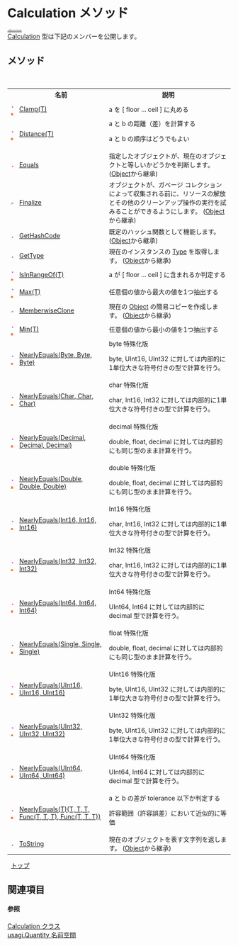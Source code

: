 # Calculation メソッド

<div style="font-size:30%"><a href="https://github.com/usagi/usagi.cs/blob/master/docs/Home.md">≪Back to Home</a></div><a href="T_usagi_Quantity_Calculation.md">Calculation</a> 型は下記のメンバーを公開します。


## メソッド
&nbsp;<table><tr><th></th><th>名前</th><th>説明</th></tr><tr><td>![Public メソッド](media/pubmethod.gif "Public メソッド")![静的メンバー](media/static.gif "静的メンバー")</td><td><a href="M_usagi_Quantity_Calculation_Clamp__1.md">Clamp(T)</a></td><td>
a を [ floor ... ceil ] に丸める</td></tr><tr><td>![Public メソッド](media/pubmethod.gif "Public メソッド")![静的メンバー](media/static.gif "静的メンバー")</td><td><a href="M_usagi_Quantity_Calculation_Distance__1.md">Distance(T)</a></td><td>
a と b の距離（差）を計算する 

a と b の順序はどうでもよい</td></tr><tr><td>![Public メソッド](media/pubmethod.gif "Public メソッド")</td><td><a href="http://msdn2.microsoft.com/ja-jp/library/bsc2ak47" target="_blank">Equals</a></td><td>
指定したオブジェクトが、現在のオブジェクトと等しいかどうかを判断します。
 (<a href="http://msdn2.microsoft.com/ja-jp/library/e5kfa45b" target="_blank">Object</a>から継承)</td></tr><tr><td>![Protected メソッド](media/protmethod.gif "Protected メソッド")</td><td><a href="http://msdn2.microsoft.com/ja-jp/library/4k87zsw7" target="_blank">Finalize</a></td><td>
オブジェクトが、ガベージ コレクションによって収集される前に、リソースの解放とその他のクリーンアップ操作の実行を試みることができるようにします。
 (<a href="http://msdn2.microsoft.com/ja-jp/library/e5kfa45b" target="_blank">Object</a>から継承)</td></tr><tr><td>![Public メソッド](media/pubmethod.gif "Public メソッド")</td><td><a href="http://msdn2.microsoft.com/ja-jp/library/zdee4b3y" target="_blank">GetHashCode</a></td><td>
既定のハッシュ関数として機能します。
 (<a href="http://msdn2.microsoft.com/ja-jp/library/e5kfa45b" target="_blank">Object</a>から継承)</td></tr><tr><td>![Public メソッド](media/pubmethod.gif "Public メソッド")</td><td><a href="http://msdn2.microsoft.com/ja-jp/library/dfwy45w9" target="_blank">GetType</a></td><td>
現在のインスタンスの <a href="http://msdn2.microsoft.com/ja-jp/library/42892f65" target="_blank">Type</a> を取得します。
 (<a href="http://msdn2.microsoft.com/ja-jp/library/e5kfa45b" target="_blank">Object</a>から継承)</td></tr><tr><td>![Public メソッド](media/pubmethod.gif "Public メソッド")![静的メンバー](media/static.gif "静的メンバー")</td><td><a href="M_usagi_Quantity_Calculation_IsInRangeOf__1.md">IsInRangeOf(T)</a></td><td>
a が [ floor ... ceil ] に含まれるか判定する</td></tr><tr><td>![Public メソッド](media/pubmethod.gif "Public メソッド")![静的メンバー](media/static.gif "静的メンバー")</td><td><a href="M_usagi_Quantity_Calculation_Max__1.md">Max(T)</a></td><td>
任意個の値から最大の値を1つ抽出する</td></tr><tr><td>![Protected メソッド](media/protmethod.gif "Protected メソッド")</td><td><a href="http://msdn2.microsoft.com/ja-jp/library/57ctke0a" target="_blank">MemberwiseClone</a></td><td>
現在の <a href="http://msdn2.microsoft.com/ja-jp/library/e5kfa45b" target="_blank">Object</a> の簡易コピーを作成します。
 (<a href="http://msdn2.microsoft.com/ja-jp/library/e5kfa45b" target="_blank">Object</a>から継承)</td></tr><tr><td>![Public メソッド](media/pubmethod.gif "Public メソッド")![静的メンバー](media/static.gif "静的メンバー")</td><td><a href="M_usagi_Quantity_Calculation_Min__1.md">Min(T)</a></td><td>
任意個の値から最小の値を1つ抽出する</td></tr><tr><td>![Public メソッド](media/pubmethod.gif "Public メソッド")![静的メンバー](media/static.gif "静的メンバー")</td><td><a href="M_usagi_Quantity_Calculation_NearlyEquals.md">NearlyEquals(Byte, Byte, Byte)</a></td><td>
byte 特殊化版 

byte, UInt16, UInt32 に対しては内部的に1単位大きな符号付きの型で計算を行う。</td></tr><tr><td>![Public メソッド](media/pubmethod.gif "Public メソッド")![静的メンバー](media/static.gif "静的メンバー")</td><td><a href="M_usagi_Quantity_Calculation_NearlyEquals_1.md">NearlyEquals(Char, Char, Char)</a></td><td>
char 特殊化版 

char, Int16, Int32 に対しては内部的に1単位大きな符号付きの型で計算を行う。</td></tr><tr><td>![Public メソッド](media/pubmethod.gif "Public メソッド")![静的メンバー](media/static.gif "静的メンバー")</td><td><a href="M_usagi_Quantity_Calculation_NearlyEquals_2.md">NearlyEquals(Decimal, Decimal, Decimal)</a></td><td>
decimal 特殊化版 

double, float, decimal に対しては内部的にも同じ型のまま計算を行う。</td></tr><tr><td>![Public メソッド](media/pubmethod.gif "Public メソッド")![静的メンバー](media/static.gif "静的メンバー")</td><td><a href="M_usagi_Quantity_Calculation_NearlyEquals_3.md">NearlyEquals(Double, Double, Double)</a></td><td>
double 特殊化版 

double, float, decimal に対しては内部的にも同じ型のまま計算を行う。</td></tr><tr><td>![Public メソッド](media/pubmethod.gif "Public メソッド")![静的メンバー](media/static.gif "静的メンバー")</td><td><a href="M_usagi_Quantity_Calculation_NearlyEquals_4.md">NearlyEquals(Int16, Int16, Int16)</a></td><td>
Int16 特殊化版 

char, Int16, Int32 に対しては内部的に1単位大きな符号付きの型で計算を行う。</td></tr><tr><td>![Public メソッド](media/pubmethod.gif "Public メソッド")![静的メンバー](media/static.gif "静的メンバー")</td><td><a href="M_usagi_Quantity_Calculation_NearlyEquals_5.md">NearlyEquals(Int32, Int32, Int32)</a></td><td>
Int32 特殊化版 

char, Int16, Int32 に対しては内部的に1単位大きな符号付きの型で計算を行う。</td></tr><tr><td>![Public メソッド](media/pubmethod.gif "Public メソッド")![静的メンバー](media/static.gif "静的メンバー")</td><td><a href="M_usagi_Quantity_Calculation_NearlyEquals_6.md">NearlyEquals(Int64, Int64, Int64)</a></td><td>
Int64 特殊化版 

UInt64, Int64 に対しては内部的に decimal 型で計算を行う。</td></tr><tr><td>![Public メソッド](media/pubmethod.gif "Public メソッド")![静的メンバー](media/static.gif "静的メンバー")</td><td><a href="M_usagi_Quantity_Calculation_NearlyEquals_7.md">NearlyEquals(Single, Single, Single)</a></td><td>
float 特殊化版 

double, float, decimal に対しては内部的にも同じ型のまま計算を行う。</td></tr><tr><td>![Public メソッド](media/pubmethod.gif "Public メソッド")![静的メンバー](media/static.gif "静的メンバー")</td><td><a href="M_usagi_Quantity_Calculation_NearlyEquals_8.md">NearlyEquals(UInt16, UInt16, UInt16)</a></td><td>
UInt16 特殊化版 

byte, UInt16, UInt32 に対しては内部的に1単位大きな符号付きの型で計算を行う。</td></tr><tr><td>![Public メソッド](media/pubmethod.gif "Public メソッド")![静的メンバー](media/static.gif "静的メンバー")</td><td><a href="M_usagi_Quantity_Calculation_NearlyEquals_9.md">NearlyEquals(UInt32, UInt32, UInt32)</a></td><td>
UInt32 特殊化版 

byte, UInt16, UInt32 に対しては内部的に1単位大きな符号付きの型で計算を行う。</td></tr><tr><td>![Public メソッド](media/pubmethod.gif "Public メソッド")![静的メンバー](media/static.gif "静的メンバー")</td><td><a href="M_usagi_Quantity_Calculation_NearlyEquals_10.md">NearlyEquals(UInt64, UInt64, UInt64)</a></td><td>
UInt64 特殊化版 

UInt64, Int64 に対しては内部的に decimal 型で計算を行う。</td></tr><tr><td>![Public メソッド](media/pubmethod.gif "Public メソッド")![静的メンバー](media/static.gif "静的メンバー")</td><td><a href="M_usagi_Quantity_Calculation_NearlyEquals__1.md">NearlyEquals(T)(T, T, T, Func(T, T, T), Func(T, T, T))</a></td><td>
a と b の差が tolerance 以下か判定する 

許容範囲（許容誤差）において近似的に等価</td></tr><tr><td>![Public メソッド](media/pubmethod.gif "Public メソッド")</td><td><a href="http://msdn2.microsoft.com/ja-jp/library/7bxwbwt2" target="_blank">ToString</a></td><td>
現在のオブジェクトを表す文字列を返します。
 (<a href="http://msdn2.microsoft.com/ja-jp/library/e5kfa45b" target="_blank">Object</a>から継承)</td></tr></table>&nbsp;
<a href="#calculation-メソッド">トップ</a>

## 関連項目


#### 参照
<a href="T_usagi_Quantity_Calculation.md">Calculation クラス</a><br /><a href="N_usagi_Quantity.md">usagi.Quantity 名前空間</a><br />